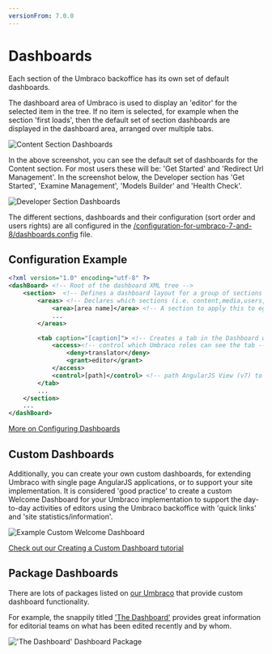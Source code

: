 ```yaml
---
versionFrom: 7.0.0
---
```

# Dashboards

Each section of the Umbraco backoffice has its own set of default dashboards.

The dashboard area of Umbraco is used to display an 'editor' for the selected item in the tree. If no item is selected, for example when the section 'first loads', then the default set of section dashboards are displayed in the dashboard area, arranged over multiple tabs.

![Content Section Dashboards](images/content-dashboards.png)

In the above screenshot, you can see the default set of dashboards for the Content section. For most users these will be: 'Get Started' and 'Redirect Url Management'. In the screenshot below, the Developer section has 'Get Started', 'Examine Management', 'Models Builder' and 'Health Check'.

![Developer Section Dashboards](images/developer-dashboards.png)

The different sections, dashboards and their configuration (sort order and users rights) are all configured in the [/configuration-for-umbraco-7-and-8/dashboards.config](../../Reference/Configuration-for-Umbraco-7-and-8/dashboard/index.md) file.

## Configuration Example

```xml
<?xml version="1.0" encoding="utf-8" ?>
<dashBoard> <!-- Root of the dashboard XML tree -->
    <section>  <!-- Defines a dashboard layout for a group of sections -->
        <areas> <!-- Declares which sections (i.e. content,media,users,[your own]-->
            <area>[area name]</area> <!-- A section to apply this to eg 'content' -->
            ...
        </areas>

        <tab caption="[caption]"> <!-- Creates a tab in the Dashboard with the assigned caption -->
            <access><!-- control which Umbraco roles can see the tab -->
                <deny>translator</deny>
                <grant>editor</grant>
            </access>
            <control>[path]</control> <!-- path AngularJS View (v7) to load into the tab -->
        </tab>
        ...
    </section>
    ...
</dashBoard>
```

[More on Configuring Dashboards](../../Reference/Configuration-for-Umbraco-7-and-8/dashboard/index.md)

## Custom Dashboards

Additionally, you can create your own custom dashboards, for extending Umbraco with single page AngularJS applications, or to support your site implementation. It is considered 'good practice' to create a custom Welcome Dashboard for your Umbraco implementation to support the day-to-day activities of editors using the Umbraco backoffice with 'quick links' and 'site statistics/information'.

![Example Custom Welcome Dashboard](images/welcome-example.png)

[Check out our Creating a Custom Dashboard tutorial](../../Tutorials/Creating-a-Custom-Dashboard/index.md)

## Package Dashboards

There are lots of packages listed on <a href="/projects/?category=Backoffice%20extensions">our Umbraco</a> that provide custom dashboard functionality.

For example, the snappily titled <a href="/projects/backoffice-extensions/the-dashboard/">'The Dashboard'</a> provides great information for editorial teams on what has been edited recently and by whom.

!['The Dashboard' Dashboard Package](images/the-dashboard-package.png)
